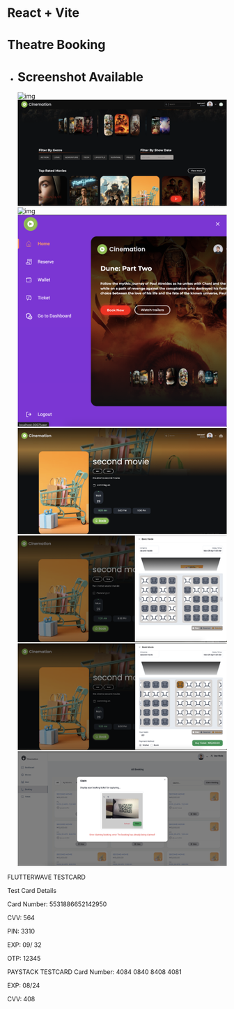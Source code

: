 # React + Vite

# Theatre Booking

- # Screenshot Available
  ![img](./imgone.png)
  ![img](./img2.png)
  ![img](./img3.png)
  ![img](./img4.png)
  ![img](./img5.png)
  ![img](./img6.png)
  ![img](./img7.png)
  ![img](./img1.png)

FLUTTERWAVE TESTCARD

Test Card Details

Card Number: 5531886652142950

CVV: 564

PIN: 3310

EXP: 09/ 32

OTP: 12345

PAYSTACK TESTCARD
Card Number: 4084 0840 8408 4081

EXP: 08/24

CVV: 408
